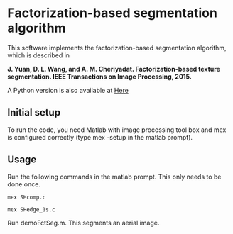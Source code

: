 # Factorization-based segmentation algorithm

This software implements the factorization-based segmentation algorithm, which is described in 

**J. Yuan, D. L. Wang, and A. M. Cheriyadat. Factorization-based texture segmentation. IEEE Transactions on Image Processing, 2015.**

A Python version is also available at [Here](https://github.com/yuanj07/FSEG_py)

## Initial setup

To run the code, you need Matlab with image processing tool box and mex is configured correctly (type mex -setup in the matlab prompt).

## Usage

Run the following commands in the matlab prompt. This only needs to be done once.

`mex SHcomp.c`

`mex SHedge_1s.c`

Run demoFctSeg.m. This segments an aerial image. 
 

  


